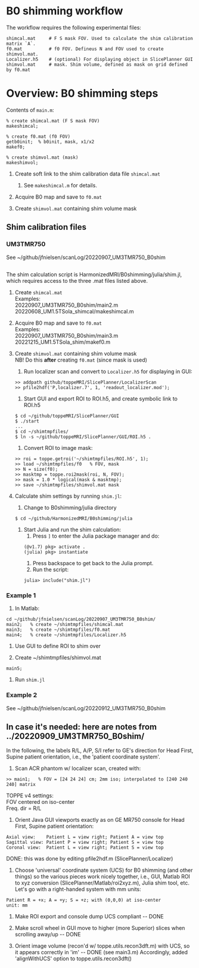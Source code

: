 # B0 shimming workflow

The workflow requires the following experimental files:
```
shimcal.mat     # F S mask FOV. Used to calculate the shim calibration matrix `A`.
f0.mat          # f0 FOV. Defineus N and FOV used to create shimvol.mat. 
Localizer.h5    # (optional) For displaying object in SlicePlanner GUI
shimvol.mat     # mask. Shim volume, defined as mask on grid defined by f0.mat
```


# Overview: B0 shimming steps

Contents of `main.m`:
```
% create shimcal.mat (F S mask FOV)
makeshimcal;

% create f0.mat (f0 FOV)
getb0init;  % b0init, mask, x1/x2
makef0;    

% create shimvol.mat (mask)
makeshimvol;

```

1. Create soft link to the shim calibration data file `shimcal.mat`
   1. See `makeshimcal.m` for details.

2. Acquire B0 map and save to `f0.mat`

3. Create `shimvol.mat` containing shim volume mask  


## Shim calibration files

### UM3TMR750

See ~/github/jfnielsen/scanLog/20220907_UM3TMR750_B0shim


## 

The shim calculation script is HarmonizedMRI/B0shimming/julia/shim.jl, which
requires access to the three .mat files listed above.

1. Create `shimcal.mat`  
Examples:  
20220907_UM3TMR750_B0shim/main2.m  
20220608_UM1.5TSola_shimcal/makeshimcal.m

2. Acquire B0 map and save to `f0.mat`  
Examples:  
20220907_UM3TMR750_B0shim/main3.m  
20221215_UM1.5TSola_shim/makef0.m

3. Create `shimvol.mat` containing shim volume mask  
   NB! Do this **after** creating `f0.mat` (since mask is used)
   1. Run localizer scan and convert to `Localizer.h5` for displaying in GUI:
   ```
   >> addpath github/toppeMRI/SlicePlanner/LocalizerScan
   >> pfile2hdf('P,localizer.7', 1, 'readout_localizer.mod');
   ```
   1. Start GUI and export ROI to ROI.h5, and create symbolic link to ROI.h5
   ```
   $ cd ~/github/toppeMRI/SlicePlanner/GUI
   $ ./start
   ...
   $ cd ~/shimtmpfiles/
   $ ln -s ~/github/toppeMRI/SlicePlanner/GUI/ROI.h5 .
   ```
   1. Convert ROI to image mask:
   ```
   >> roi = toppe.getroi('~/shimtmpfiles/ROI.h5', 1);
   >> load ~/shimtmpfiles/f0   % FOV, mask
   >> N = size(f0);
   >> masktmp = toppe.roi2mask(roi, N, FOV);
   >> mask = 1.0 * logical(mask & masktmp);
   >> save ~/shimtmpfiles/shimvol.mat mask
   ```

4. Calculate shim settings by running `shim.jl`:
   1. Change to B0shimming/julia directory
   ```
   $ cd ~/github/HarmonizedMRI/B0shimming/julia
   ```
   1. Start Julia and run the shim calculation:
      1. Press `]` to enter the Julia package manager and do:
      ```
      (@v1.7) pkg> activate .
      (julia) pkg> instantiate
      ```
      1. Press backspace to get back to the Julia prompt.
      1. Run the script:
      ```
      julia> include("shim.jl")
      ```

### Example 1

1. In Matlab:
```
cd ~/github/jfnielsen/scanLog/20220907_UM3TMR750_B0shim/
main2;   % create ~/shimtmpfiles/shimcal.mat
main3;   % create ~/shimtmpfiles/f0.mat
main4;   % create ~/shimtmpfiles/Localizer.h5
```

1. Use GUI to define ROI to shim over

1. Create ~/shimtmpfiles/shimvol.mat 
```
main5;
```

1. Run `shim.jl`


### Example 2
See ~/github/jfnielsen/scanLog/20220912_UM3TMR750_B0shim



## In case it's needed: here are notes from ../20220909_UM3TMR750_B0shim/

In the following, the labels R/L, A/P, S/I refer to GE's direction for
Head First, Supine patient orientation, i.e., the 'patient coordinate system'.

1. Scan ACR phantom w/ localizer scan, created with:
```
>> main1;   % FOV = [24 24 24] cm; 2mm iso; interpolated to [240 240 240] matrix
```
TOPPE v4 settings:  
FOV centered on iso-center  
Freq. dir = R/L

1. Orient Java GUI viewports exactly as on GE MR750 console for
Head First, Supine patient orientation:  
```
Axial view:    Patient L = view right; Patient A = view top  
Sagittal view: Patient P = view right; Patient S = view top  
Coronal view:  Patient L = view right; Patient S = view top
```
DONE: this was done by editing pfile2hdf.m (SlicePlanner/Localizer)

1. Choose 'universal' coordinate system (UCS) for B0 shimming (and other things)
so the various pieces work nicely together, i.e., GUI, 
Matlab ROI to xyz conversion (SlicePlanner/Matlab/roi2xyz.m),
Julia shim tool, etc. 
Let's go with a right-handed system with mm units:      
```
Patient R = +x; A = +y; S = +z; with (0,0,0) at iso-center  
unit: mm
```

1. Make ROI export and console dump UCS compliant -- DONE

1. Make scroll wheel in GUI move to higher (more Superior) slices when scrolling away/up -- DONE

1. Orient image volume (recon'd w/ toppe.utils.recon3dft.m) with UCS, so it appears correctly in 'im'  -- DONE (see main3.m)
Accordingly, added 'alignWithUCS' option to toppe.utils.recon3dft()

